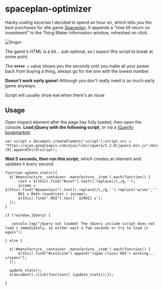 # spaceplan-optimizer

Hacky coding excerise I decided to spend an hour on, which tells you the best purchases for idle game [Spaceplan](http://jhollands.co.uk/spaceplan/). It appends a "time till return on investment" to the Thing Maker information window, refreshed on click.

![Imgur](http://i.imgur.com/fEBtxyh.gif)

The game's HTML is a bit... sub-optimal, so I expect this script to break at some point.

The `##### s` value shows you the seconds until you make all your power back from buying a thing, always go for the one with the lowest number.

**Doesn't work early game!** Although you don't really need is as much early game anyways.

Script will usually show `NaN` when there's an issue

## Usage

Open inspect element after the page has fully loaded, then open the console. **Load jQuery with the following script**, or via a [jQuerify bookmarklet](https://mreidsma.github.io/bookmarklets/jquerify.html).

    var script = document.createElement('script');script.src = "https://ajax.googleapis.com/ajax/libs/jquery/2.2.0/jquery.min.js";document.getElementsByTagName('head')[0].appendChild(script);

**Wait 5 seconds, then run this script**, which creates an element and updates it every second

    function update_stats(){
      $('#manufacture__container .manufacture__item').each(function() {
          cost = $(this).find("#cost").text().replace(/\,/g,'');
          income = $(this).find("#powerGain").text().replace(/\,/g,'').replace('w/sec','');
          ROI = Math.round(cost / income);
          $(this).find(".ROI").text(` ${ROI} s`);
      });
    }

    if (!window.jQuery) {

       console.log("jQuery not loaded! The jQuery include script does not load i immediately, so either wait a few seconds or try to load it again");

    } else {

      $('#manufacture__container .manufacture__item').each(function() {
          $(this).find("#costLine").append("<span class='ROI'> working...</span>");
      });

      update_stats();
      $(document).click(function() {update_stats();});

    }
